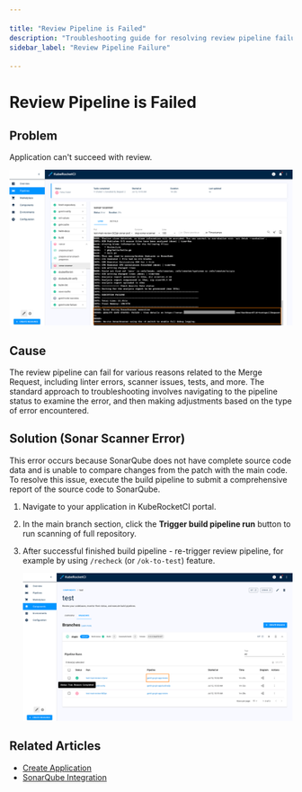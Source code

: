 ```yaml
---

title: "Review Pipeline is Failed"
description: "Troubleshooting guide for resolving review pipeline failures in KubeRocketCI, including solutions for Sonar Scanner errors and other common issues."
sidebar_label: "Review Pipeline Failure"

---
```

<!-- markdownlint-disable MD025 -->

# Review Pipeline is Failed

<head>
  <link rel="canonical" href="https://docs.kuberocketci.io/docs/operator-guide/troubleshooting/review-pipeline-is-failed" />
</head>

## Problem

Application can't succeed with review.

  ![Tree diagram window](../../assets/operator-guide/troubleshooting/sonar_review_failed.png "Tree diagram window")

## Cause

The review pipeline can fail for various reasons related to the Merge Request, including linter errors, scanner issues, tests, and more. The standard approach to troubleshooting involves navigating to the pipeline status to examine the error, and then making adjustments based on the type of error encountered.

## Solution (Sonar Scanner Error)

This error occurs because SonarQube does not have complete source code data and is unable to compare changes from the patch with the main code. To resolve this issue, execute the build pipeline to submit a comprehensive report of the source code to SonarQube.

1. Navigate to your application in KubeRocketCI portal.

2. In the main branch section, click the **Trigger build pipeline run** button to run scanning of full repository.

3. After successful finished build pipeline - re-trigger review pipeline, for example by using `/recheck` (or `/ok-to-test`) feature.

    ![Tree diagram window](../../assets/operator-guide/troubleshooting/successful_pass_review.png "Tree diagram window")

## Related Articles

* [Create Application](../../quick-start/create-application.md)
* [SonarQube Integration](../code-quality/sonarqube.md)
